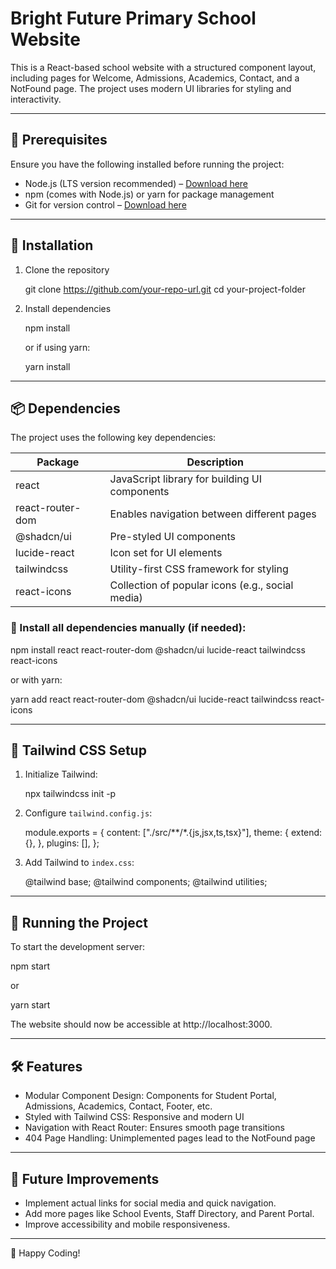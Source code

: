 # Bright Future Primary School Website

This is a React-based school website with a structured component layout, including pages for Welcome, Admissions, Academics, Contact, and a NotFound page. The project uses modern UI libraries for styling and interactivity.

---

## 📌 Prerequisites

Ensure you have the following installed before running the project:

- Node.js (LTS version recommended) – [Download here](https://nodejs.org/)
- npm (comes with Node.js) or yarn for package management
- Git for version control – [Download here](https://git-scm.com/)

---

## 🚀 Installation

1. Clone the repository
   
   git clone https://github.com/your-repo-url.git
   cd your-project-folder
   

2. Install dependencies
   
   npm install
   
   or if using yarn:
   
   yarn install
   

---

## 📦 Dependencies

The project uses the following key dependencies:

| Package              | Description |
|----------------------|------------|
| react             | JavaScript library for building UI components |
| react-router-dom  | Enables navigation between different pages |
| @shadcn/ui        | Pre-styled UI components |
| lucide-react      | Icon set for UI elements |
| tailwindcss       | Utility-first CSS framework for styling |
| react-icons       | Collection of popular icons (e.g., social media) |

### 🔹 Install all dependencies manually (if needed):

npm install react react-router-dom @shadcn/ui lucide-react tailwindcss react-icons

or with yarn:

yarn add react react-router-dom @shadcn/ui lucide-react tailwindcss react-icons


---

## 🎨 Tailwind CSS Setup

1. Initialize Tailwind:
   
   npx tailwindcss init -p
   
2. Configure `tailwind.config.js`:
   
   module.exports = {
     content: ["./src/**/*.{js,jsx,ts,tsx}"],
     theme: {
       extend: {},
     },
     plugins: [],
   };
   
3. Add Tailwind to `index.css`:
   
   @tailwind base;
   @tailwind components;
   @tailwind utilities;
   

---

## 🏃 Running the Project

To start the development server:

npm start

or

yarn start


The website should now be accessible at http://localhost:3000.

---

## 🛠 Features

- Modular Component Design: Components for Student Portal, Admissions, Academics, Contact, Footer, etc.
- Styled with Tailwind CSS: Responsive and modern UI
- Navigation with React Router: Ensures smooth page transitions
- 404 Page Handling: Unimplemented pages lead to the NotFound page

---

## 🎯 Future Improvements

- Implement actual links for social media and quick navigation.
- Add more pages like School Events, Staff Directory, and Parent Portal.
- Improve accessibility and mobile responsiveness.

---

🚀 Happy Coding!
